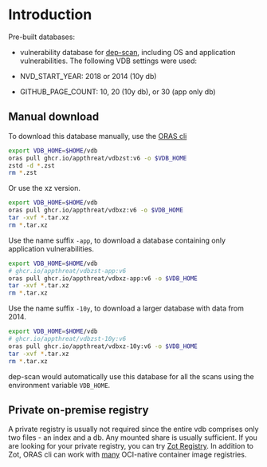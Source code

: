 # Introduction

Pre-built databases:

- vulnerability database for [dep-scan](https://github.com/AppThreat/dep-scan), including OS and application vulnerabilities. The following VDB settings were used:

- NVD_START_YEAR: 2018 or 2014 (10y db)
- GITHUB_PAGE_COUNT: 10, 20 (10y db), or 30 (app only db)

## Manual download

To download this database manually, use the [ORAS cli](https://oras.land/cli/)

```bash
export VDB_HOME=$HOME/vdb
oras pull ghcr.io/appthreat/vdbzst:v6 -o $VDB_HOME
zstd -d *.zst
rm *.zst
```

Or use the xz version.

```bash
export VDB_HOME=$HOME/vdb
oras pull ghcr.io/appthreat/vdbxz:v6 -o $VDB_HOME
tar -xvf *.tar.xz
rm *.tar.xz
```

Use the name suffix `-app`, to download a database containing only application vulnerabilities.

```bash
export VDB_HOME=$HOME/vdb
# ghcr.io/appthreat/vdbzst-app:v6
oras pull ghcr.io/appthreat/vdbxz-app:v6 -o $VDB_HOME
tar -xvf *.tar.xz
rm *.tar.xz
```

Use the name suffix `-10y`, to download a larger database with data from 2014.

```bash
export VDB_HOME=$HOME/vdb
# ghcr.io/appthreat/vdbzst-10y:v6
oras pull ghcr.io/appthreat/vdbxz-10y:v6 -o $VDB_HOME
tar -xvf *.tar.xz
rm *.tar.xz
```

dep-scan would automatically use this database for all the scans using the environment variable `VDB_HOME`.

## Private on-premise registry

A private registry is usually not required since the entire vdb comprises only two files - an index and a db. Any mounted share is usually sufficient. If you are looking for your private registry, you can try [Zot Registry](https://zotregistry.io/v1.4.3/). In addition to Zot, ORAS cli can work with [many](https://oras.land/docs/adopters) OCI-native container image registries.

